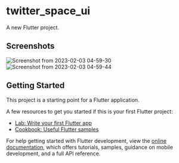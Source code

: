 # twitter_space_ui
A new Flutter project.

## Screenshots
![Screenshot from 2023-02-03 04-59-30](https://user-images.githubusercontent.com/34950749/216510141-c4a307f4-c92f-45f3-8a5f-7f0753d41a7b.png)
![Screenshot from 2023-02-03 04-59-44](https://user-images.githubusercontent.com/34950749/216510258-d6071781-100f-49c7-8097-c3e2a4136893.png)
## Getting Started

This project is a starting point for a Flutter application.

A few resources to get you started if this is your first Flutter project:

- [Lab: Write your first Flutter app](https://docs.flutter.dev/get-started/codelab)
- [Cookbook: Useful Flutter samples](https://docs.flutter.dev/cookbook)

For help getting started with Flutter development, view the
[online documentation](https://docs.flutter.dev/), which offers tutorials,
samples, guidance on mobile development, and a full API reference.
